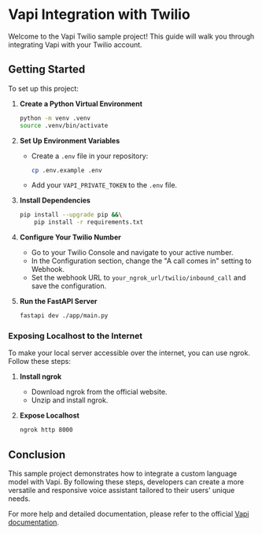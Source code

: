# Vapi Integration with Twilio

Welcome to the Vapi Twilio sample project! This guide will walk you through integrating Vapi with your Twilio account.

## Getting Started

To set up this project:

1. **Create a Python Virtual Environment**
    
    ```bash
    python -m venv .venv
    source .venv/bin/activate
    
    ```
    
2. **Set Up Environment Variables**
    - Create a `.env` file in your repository:
        
        ```bash
        cp .env.example .env
        
        ```
        
    - Add your `VAPI_PRIVATE_TOKEN` to the `.env` file.
3. **Install Dependencies**
    
    ```bash
    pip install --upgrade pip &&\
		pip install -r requirements.txt
    
    ```
    
4. **Configure Your Twilio Number**
    - Go to your Twilio Console and navigate to your active number.
    - In the Configuration section, change the "A call comes in" setting to Webhook.
    - Set the webhook URL to `your_ngrok_url/twilio/inbound_call` and save the configuration.
5. **Run the FastAPI Server**
    
    ```bash
    fastapi dev ./app/main.py   
    
    ```
    

### Exposing Localhost to the Internet

To make your local server accessible over the internet, you can use ngrok. Follow these steps:

1. **Install ngrok**
    - Download ngrok from the official website.
    - Unzip and install ngrok.
2. **Expose Localhost**
    
    ```bash
    ngrok http 8000
    
    ```
    

## Conclusion

This sample project demonstrates how to integrate a custom language model with Vapi. By following these steps, developers can create a more versatile and responsive voice assistant tailored to their users' unique needs.

For more help and detailed documentation, please refer to the official [Vapi documentation](https://docs.vapi.ai/).

